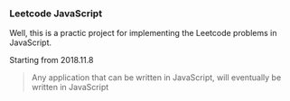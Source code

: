 ### Leetcode JavaScript

Well, this is a practic project for implementing the Leetcode problems in JavaScript.

Starting from 2018.11.8

>Any application that can be written in JavaScript, will eventually be written in JavaScript